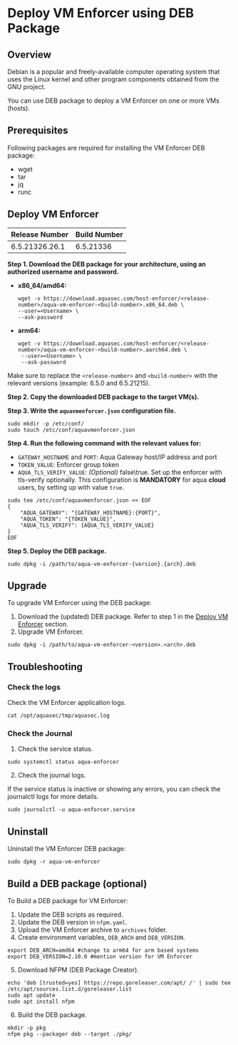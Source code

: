 # Deploy VM Enforcer using DEB Package

## Overview
Debian is a popular and freely-available computer operating system that uses the Linux kernel and other program components obtained from the GNU project. 

You can use DEB package to deploy a VM Enforcer on one or more VMs (hosts).

## Prerequisites
Following packages are required for installing the VM Enforcer DEB package:
* wget
* tar
* jq
* runc

## Deploy VM Enforcer
| Release Number      |  Build Number          |
| ------------------- | ------------------------|
| 6.5.21326.26.1      | 6.5.21336 |

**Step 1. Download the DEB package for your architecture, using an authorized username and password.**


   * **x86_64/amd64:**
  
        ```shell
       wget -v https://download.aquasec.com/host-enforcer/<release-number>/aqua-vm-enforcer-<build-number>.x86_64.deb \
        --user=<Username> \
        --ask-password
       ```
   * **arm64:**
  
     ```shell
     wget -v https://download.aquasec.com/host-enforcer/<release-number>/aqua-vm-enforcer-<build-number>.aarch64.deb \
      --user=<Username> \
      --ask-password
     ```

Make sure to replace the `<release-number>` and `<build-number>` with the relevant versions (example: 6.5.0 and 6.5.21215).


**Step 2. Copy the downloaded DEB package to the target VM(s).**


**Step 3. Write the `aquavmenforcer.json` configuration file.**

```shell
sudo mkdir -p /etc/conf/
sudo touch /etc/conf/aquavmenforcer.json
```

**Step 4. Run the following command with the relevant values for:**

   * `GATEWAY_HOSTNAME` and `PORT`: Aqua Gateway host/IP address and port
   * `TOKEN_VALUE`: Enforcer group token
   * `AQUA_TLS_VERIFY_VALUE`: *(Optional)* false\true. Set up the enforcer with tls-verify optionally. This configuration is **MANDATORY** for aqua **cloud** users, by setting up with value `true`.
   
   ```shell
   sudo tee /etc/conf/aquavmenforcer.json << EOF
   {
       "AQUA_GATEWAY": "{GATEWAY_HOSTNAME}:{PORT}",
       "AQUA_TOKEN": "{TOKEN_VALUE}",
       "AQUA_TLS_VERIFY": {AQUA_TLS_VERIFY_VALUE}
   }
   EOF
   ```

**Step 5. Deploy the DEB package.**

```shell
sudo dpkg -i /path/to/aqua-vm-enforcer-{version}.{arch}.deb
```

## Upgrade

To upgrade VM Enforcer using the DEB package:

1. Download the (updated) DEB package. Refer to step 1 in the [Deploy VM Enforcer](#deploy-vm-enforcer) section.
2. Upgrade VM Enforcer.

```shell
sudo dpkg -i /path/to/aqua-vm-enforcer-<version>.<arch>.deb
```

## Troubleshooting

### Check the logs

Check the VM Enforcer application logs.

```shell
cat /opt/aquasec/tmp/aquasec.log
```

### Check the Journal

1. Check the service status.
   
```shell
sudo systemctl status aqua-enforcer
```

2. Check the journal logs.

If the service status is inactive or showing any errors, you can check the journalctl logs for more details.

```shell
sudo journalctl -u aqua-enforcer.service
```
   
## Uninstall
Uninstall the VM Enforcer DEB package:

```shell
sudo dpkg -r aqua-vm-enforcer
```

## Build a DEB package (optional)

To Build a DEB package for VM Enforcer:
1. Update the DEB scripts as required.
2. Update the DEB version in `nfpm.yaml`.
3. Upload the VM Enforcer archive to `archives` folder.
4. Create environment variables, `DEB_ARCH` and `DEB_VERSION`.

```shell
export DEB_ARCH=amd64 #change to arm64 for arm based systems
export DEB_VERSION=2.10.0 #mention version for VM Enforcer
```

5. Download NFPM (DEB Package Creator).

```shell
echo 'deb [trusted=yes] https://repo.goreleaser.com/apt/ /' | sudo tee /etc/apt/sources.list.d/goreleaser.list
sudo apt update
sudo apt install nfpm
```

6. Build the DEB package.

```shell
mkdir -p pkg
nfpm pkg --packager deb --target ./pkg/
```
